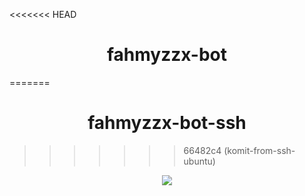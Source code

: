 <<<<<<< HEAD
# <div align='center'>fahmyzzx-bot</div>
=======
# <div align='center'>fahmyzzx-bot-ssh</div>
>>>>>>> 66482c4 (komit-from-ssh-ubuntu)

<p align="center">
 <img src="https://files.catbox.moe/494y14.jpg">
</p>
